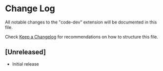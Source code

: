 # Change Log

All notable changes to the "code-dev" extension will be documented in this file.

Check [Keep a Changelog](http://keepachangelog.com/) for recommendations on how to structure this file.

## [Unreleased]

- Initial release